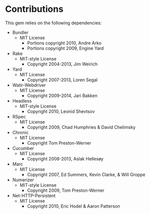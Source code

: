 # Contributions

This gem relies on the following dependencies:

* Bundler
    * MIT License
        * Portions copyright 2010, Andre Arko
        * Portions copyright 2009, Engine Yard
* Rake
    * MIT-style License
        * Copyright 2004-2013, Jim Weirich
* Yard
    * MIT License
        * Copyright 2007-2013, Loren Segal
* Watir-Webdriver
    * MIT License
        * Copyright 2009-2014, Jari Bakken
* Headless
    * MIT-style License
        * Copyright 2010, Leonid Shevtsov
* RSpec
    * MIT License
        * Copyright 2009, Chad Humphries & David Chelimsky
* Chronic
    * MIT License
        * Copyright Tom Preston-Werner
* Cucumber
    * MIT License
        * Copyright 2008-2013, Aslak Hellesøy
* Marc
    * MIT License
        * Copyright 2007, Ed Summers, Kevin Clarke, & Will Groppe
* Numerizer
    * MIT-style License
        * Copyright 2009, Tom Preston-Werner
* Net-HTTP-Persistent
    * MIT License
        * Copyright 2010, Eric Hodel & Aaron Patterson

